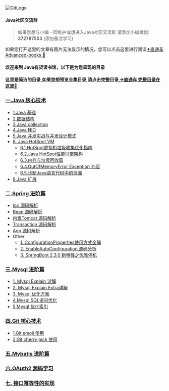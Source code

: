 ![GitLogo](doc/logo/book.jpg)

#### Java社区交流群
> 如果您想与小编一同维护或想进入Java社区交流群 
> 请添加小编微信: **372787553** (添加备注学习)

如果您打开这里的文章有图片无法显示的情况，您可以点击这里进行阅读[✈直通车 Advanced-books 🌻](https://gitee.com/YangHaiJi/Advanced-books)

#### 欢迎来到 Java有货读书馆，以下是为您呈现的目录

#### 这里是简洁的目录,如果您想预览全集目录,请点击完整目录,[✈直通车 完整目录在这里🌻](完整目录.md)

### [一.Java 核心技术](note/java/README.md)

 - [1.Java 基础](note/java/base/README.md)
 - [2.数据结构](note/java/datastructure/README.md)
 - [3.Java collection](note/java/collection/README.md)
 - [4.Java NIO](note/java/nio/README.md)    
 - [5.Java 并发实战与并发设计模式](note/java/concurrency/README.md)    
 - [6. Java HotSpot VM](note/java/jvm/README.md)
     - [6.1.HotSpot虚拟机垃圾收集优化指南](note/java/jvm/HotSpot/JavaHotSpotVM.md)
     - [6.2.Java HotSpot性能引擎架构](note/java/jvm/HotSpot/JavaHotSpot性能引擎架构.md)
     - [6.3.内存与垃圾回收篇](note/java/jvm/README.md)
     - [6.4.OutOfMemoryError Exception 介绍](note/java/jvm/StandardEditionTroubleshootingGuide/OutOfMemoryErrorException.md)    
     - [6.5.诊断Java语言代码中的泄漏](note/java/jvm/StandardEditionTroubleshootingGuide/DiagnoseLeaksinJavaLanguageCode.md)    
 - [8.Java 扩展 ](note/java/other/README.md)
### [二.Spring 进阶篇](note/spring/README.md)
 - [Ioc 源码解析](note/spring/book/ioc/README.md)
 - [Bean 源码解析](note/spring/book/bean/README.md)
 - [内置Tomcat 源码解析](note/spring/book/ioc/README.md)
 - [Transaction 源码解析](note/spring/book/transaction/README.md)
 - [Aop 源码解析](note/spring/book/aop/README.md)
 - Other 
     - [1. ConfigurationProperties使用方式全解](note/spring/book/ConfigurationProperties.md)
     - [2. EnableAutoConfiguration 源码分析](note/spring/book/EnableAutoConfiguration.md)
     - [3. SpringBoot 2.3.0 新特性之优雅停机](note/spring/book/GracefulShutdown.md)
### [三.Mysql 进阶篇](note/mysql/README.md)
 - [1. Mysql Explain 详解](note/mysql/book/Explain.md)
 - [2. Mysql Explain Extra详解](note/mysql/book/Extra.md)
 - [3. Mysql 优化方案](note/mysql/book/优化方案.md)
 - [4.Mysql SQL语句优化](note/mysql/book/sql优化/优化SQL语句.md)
 - [5.Mysql 优化索引](note/mysql/book/索引优化/优化索引.md)
### [四.Git 核心技术](note/git/README.md)
 - [1.Git emoji 使用](note/git/emoji/emoji.md)
 - [2.Git cherry pick 使用](note/git/senior/cherryPick.md)
### [五.Mybatis 进阶篇](note/mybatis/README.md)  
### [六.OAuth2 源码学习](note/oauth/README.md)
### [七. 接口幂等性的实现](note/actualCombat/Limiter.md)